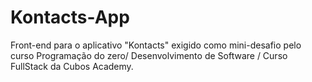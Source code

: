 # Kontacts-App
Front-end para o aplicativo "Kontacts" exigido como mini-desafio pelo curso Programação do zero/ Desenvolvimento de Software / Curso FullStack da Cubos Academy.
